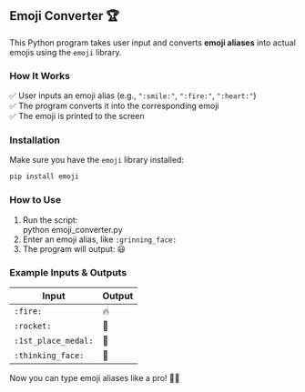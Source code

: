 ## Emoji Converter 🏆  

This Python program takes user input and converts **emoji aliases** into actual emojis using the `emoji` library.  

### **How It Works**  
✅ User inputs an emoji alias (e.g., `":smile:"`, `":fire:"`, `":heart:"`)  
✅ The program converts it into the corresponding emoji  
✅ The emoji is printed to the screen  

### **Installation**  
Make sure you have the `emoji` library installed:  
```bash
pip install emoji
```  

### **How to Use**  
1. Run the script:  
   python emoji_converter.py 
2. Enter an emoji alias, like `:grinning_face:`  
3. The program will output: 😃  

### **Example Inputs & Outputs**  
| Input  | Output  |
|--------|--------|
| `:fire:`  | 🔥  |
| `:rocket:`  | 🚀  |
| `:1st_place_medal:`  | 🥇  |
| `:thinking_face:`  | 🤔  |

Now you can type emoji aliases like a pro! 🎉🔥
